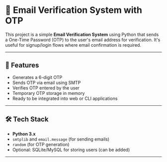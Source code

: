 # 📧 Email Verification System with OTP

This project is a simple **Email Verification System** using Python that sends a One-Time Password (OTP) to the user's email address for verification. It's useful for signup/login flows where email confirmation is required.

---

## 🚀 Features

- Generates a 6-digit OTP
- Sends OTP via email using SMTP
- Verifies OTP entered by the user
- Temporary OTP storage in memory
- Ready to be integrated into web or CLI applications

---

## 🛠️ Tech Stack

- **Python 3.x**
- `smtplib` and `email.message` (for sending emails)
- `random` (for OTP generation)
- Optional: SQLite/MySQL for storing users (can be added)

---


